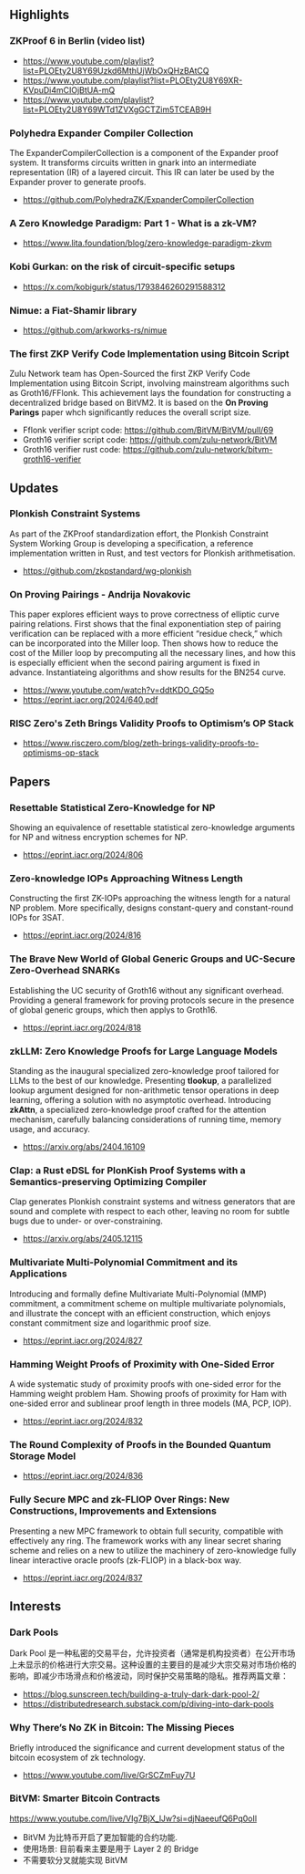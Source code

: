 ## Highlights

### ZKProof 6 in Berlin (video list)
- https://www.youtube.com/playlist?list=PLOEty2U8Y69Uzkd6MthUjWbOxQHzBAtCQ
- https://www.youtube.com/playlist?list=PLOEty2U8Y69XR-KVpuDi4mCIOjBtUA-mQ
- https://www.youtube.com/playlist?list=PLOEty2U8Y69WTd1ZVXgGCTZim5TCEAB9H

### Polyhedra Expander Compiler Collection
The ExpanderCompilerCollection is a component of the Expander proof system. It transforms circuits written in gnark into an intermediate representation (IR) of a layered circuit. This IR can later be used by the Expander prover to generate proofs.
- https://github.com/PolyhedraZK/ExpanderCompilerCollection

### A Zero Knowledge Paradigm: Part 1 - What is a zk-VM?

- https://www.lita.foundation/blog/zero-knowledge-paradigm-zkvm

### Kobi Gurkan: on the risk of circuit-specific setups

- https://x.com/kobigurk/status/1793846260291588312

### Nimue: a Fiat-Shamir library

- https://github.com/arkworks-rs/nimue

### The first ZKP Verify Code Implementation using Bitcoin Script

Zulu Network team has Open-Sourced the first ZKP Verify Code Implementation using Bitcoin Script, involving mainstream algorithms such as Groth16/FFlonk. This achievement lays the foundation for constructing a decentralized bridge based on BitVM2. It is based on the **On Proving Parings** paper whch significantly reduces the overall script size.

- Fflonk verifier script code: https://github.com/BitVM/BitVM/pull/69
- Groth16 verifier script code: https://github.com/zulu-network/BitVM
- Groth16 verifier rust code: https://github.com/zulu-network/bitvm-groth16-verifier

## Updates

### Plonkish Constraint Systems

As part of the ZKProof standardization effort, the Plonkish Constraint System Working Group is developing a specification, a reference implementation written in Rust, and test vectors for Plonkish arithmetisation.

- https://github.com/zkpstandard/wg-plonkish

### On Proving Pairings - Andrija Novakovic

This paper explores efficient ways to prove correctness of elliptic curve pairing relations. First shows that the final exponentiation step of pairing verification can be replaced with a more efficient “residue check,” which can be incorporated into the Miller loop. Then shows how to reduce the cost of the Miller loop by precomputing all the necessary lines, and how this is especially efficient when the second pairing argument is fixed in advance. Instantiateing algorithms and show results for the BN254 curve.

- https://www.youtube.com/watch?v=ddtKDO_GQ5o
- https://eprint.iacr.org/2024/640.pdf

### RISC Zero's Zeth Brings Validity Proofs to Optimism’s OP Stack

- https://www.risczero.com/blog/zeth-brings-validity-proofs-to-optimisms-op-stack

## Papers

### Resettable Statistical Zero-Knowledge for NP

Showing an equivalence of resettable statistical zero-knowledge arguments for NP and witness encryption schemes for NP.

- https://eprint.iacr.org/2024/806

### Zero-knowledge IOPs Approaching Witness Length

Constructing the first ZK-IOPs approaching the witness length for a natural NP problem. More specifically, designs constant-query and constant-round IOPs for 3SAT.

- https://eprint.iacr.org/2024/816

### The Brave New World of Global Generic Groups and UC-Secure Zero-Overhead SNARKs

Establishing the UC security of Groth16 without any significant overhead. Providing a general framework for proving protocols secure in the presence of global generic groups, which then applys to Groth16.

- https://eprint.iacr.org/2024/818

### zkLLM: Zero Knowledge Proofs for Large Language Models

Standing as the inaugural specialized zero-knowledge proof tailored for LLMs to the best of our knowledge. Presenting **tlookup**, a parallelized lookup argument designed for non-arithmetic tensor operations in deep learning, offering a solution with no asymptotic overhead. Introducing **zkAttn**, a specialized zero-knowledge proof crafted for the attention mechanism, carefully balancing considerations of running time, memory usage, and accuracy.

- https://arxiv.org/abs/2404.16109

### Clap: a Rust eDSL for PlonKish Proof Systems with a Semantics-preserving Optimizing Compiler

Clap generates Plonkish constraint systems and witness generators that are sound and complete with respect to each other, leaving no room for subtle bugs due to under- or over-constraining.

- https://arxiv.org/abs/2405.12115

### Multivariate Multi-Polynomial Commitment and its Applications
Introducing and formally define Multivariate Multi-Polynomial (MMP) commitment, a commitment scheme on multiple multivariate polynomials, and illustrate the concept with an efficient construction, which enjoys constant commitment size and logarithmic proof size.

- https://eprint.iacr.org/2024/827

### Hamming Weight Proofs of Proximity with One-Sided Error
A wide systematic study of proximity proofs with one-sided error for the Hamming weight problem Ham. Showing proofs of proximity for Ham with one-sided error and sublinear proof length in three models (MA, PCP, IOP).
- https://eprint.iacr.org/2024/832

### The Round Complexity of Proofs in the Bounded Quantum Storage Model
- https://eprint.iacr.org/2024/836

### Fully Secure MPC and zk-FLIOP Over Rings: New Constructions, Improvements and Extensions
Presenting a new MPC framework to obtain full security, compatible with effectively any ring. The framework works with any linear secret sharing scheme and relies on a new to utilize the machinery of zero-knowledge fully linear interactive oracle proofs (zk-FLIOP) in a black-box way. 
- https://eprint.iacr.org/2024/837
## Interests

### Dark Pools

Dark Pool 是一种私密的交易平台，允许投资者（通常是机构投资者）在公开市场上未显示的价格进行大宗交易。这种设置的主要目的是减少大宗交易对市场价格的影响，即减少市场滑点和价格波动，同时保护交易策略的隐私。推荐两篇文章：

- https://blog.sunscreen.tech/building-a-truly-dark-dark-pool-2/
- https://distributedresearch.substack.com/p/diving-into-dark-pools

### Why There’s No ZK in Bitcoin: The Missing Pieces

Briefly introduced the significance and current development status of the bitcoin ecosystem of zk technology.

- https://www.youtube.com/live/GrSCZmFuy7U

### BitVM: Smarter Bitcoin Contracts

https://www.youtube.com/live/VIg7BjX_lJw?si=djNaeeufQ6Pq0oIl

- BitVM 为比特币开启了更加智能的合约功能.
- 使用场景: 目前看来主要是用于 Layer 2 的 Bridge
- 不需要软分叉就能实现 BitVM
